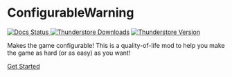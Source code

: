# ConfigurableWarning

[![Docs Status](https://img.shields.io/github/actions/workflow/status/RedstoneWizard08/ConfigurableWarning/docs.yml?style=for-the-badge&label=Docs)
](https://redstonewizard08.github.io/ConfigurableWarning/)
[![Thunderstore Downloads](https://img.shields.io/thunderstore/dt/RedstoneWizard08/ConfigurableWarning?style=for-the-badge)](https://thunderstore.io/c/content-warning/p/RedstoneWizard08/ConfigurableWarning/)
[![Thunderstore Version](https://img.shields.io/thunderstore/v/RedstoneWizard08/ConfigurableWarning?style=for-the-badge)](https://thunderstore.io/c/content-warning/p/RedstoneWizard08/ConfigurableWarning/)

Makes the game configurable!
This is a quality-of-life mod to help you make the game as hard (or as easy) as you want!

[Get Started](guides/quickstart/index.md)
